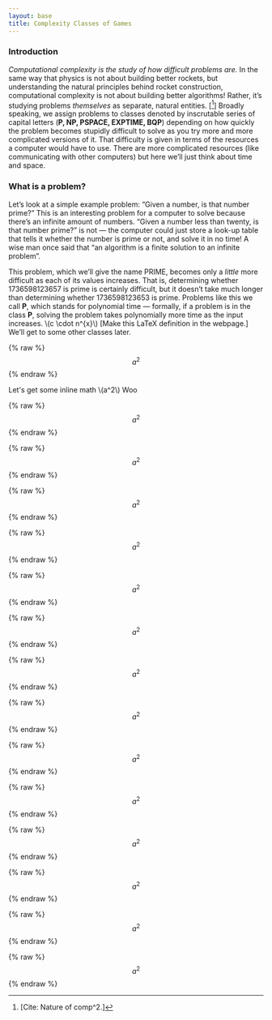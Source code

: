 ```yaml
---
layout: base
title: Complexity Classes of Games
---
```


### Introduction

_Computational complexity is the study of how difficult problems are._ In the same way that physics is not about building better rockets, but understanding the natural principles behind rocket construction, computational complexity is not about building better algorithms! Rather, it’s studying problems _themselves_ as separate, natural entities. [[^1]] Broadly speaking, we assign problems to classes denoted by inscrutable series of capital letters (**P, NP, PSPACE, EXPTIME, BQP**) depending on how quickly the problem becomes stupidly difficult to solve as you try more and more complicated versions of it. That difficulty is given in terms of the resources a computer would have to use. There are more complicated resources (like communicating with other computers) but here we’ll just think about time and space.

### What is a problem?

Let’s look at a simple example problem: “Given a number, is that number prime?” This is an interesting problem for a computer to solve because there’s an infinite amount of numbers. “Given a number less than twenty, is that number prime?” is not — the computer could just store a look-up table that tells it whether the number is prime or not, and solve it in no time! A wise man once said that “an algorithm is a finite solution to an infinite problem”.
 
This problem, which we’ll give the name PRIME, becomes only a _little_ more difficult as each of its values increases. That is, determining whether 1736598123657 is prime is certainly difficult, but it doesn’t take much longer than determining whether 1736598123653 is prime. Problems like this we call **P**, which stands for polynomial time — formally, if a problem is in the class **P**, solving the problem takes polynomially more time as the input increases. \\(c \cdot n^{x}\\) [Make this LaTeX definition in the webpage.] We’ll get to some other classes later.

{% raw %}
$$a^2$$
{% endraw %}
  
Let's get some
inline math \\(a^2\\) Woo
  
{% raw %}
$$a^2$$
{% endraw %}
  
  {% raw %}
$$a^2$$
{% endraw %}
  
  {% raw %}
$$a^2$$
{% endraw %}
  
  {% raw %}
$$a^2$$
{% endraw %}
  
  {% raw %}
$$a^2$$
{% endraw %}
  
  {% raw %}
$$a^2$$
{% endraw %}
  
  {% raw %}
$$a^2$$
{% endraw %}
  
  {% raw %}
$$a^2$$
{% endraw %}
  
  {% raw %}
$$a^2$$
{% endraw %}
  
  {% raw %}
$$a^2$$
{% endraw %}
  
  {% raw %}
$$a^2$$
{% endraw %}
  
  {% raw %}
$$a^2$$
{% endraw %}
  
  {% raw %}
$$a^2$$
{% endraw %}
  
  {% raw %}
$$a^2$$
{% endraw %}
  
[^1]: [Cite: Nature of comp^2.]
